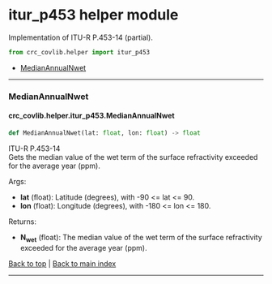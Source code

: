 # itur_p453 helper module
Implementation of ITU-R P.453-14 (partial).

```python
from crc_covlib.helper import itur_p453
```

- [MedianAnnualNwet](#medianannualnwet)

***

### MedianAnnualNwet
#### crc_covlib.helper.itur_p453.MedianAnnualNwet
```python
def MedianAnnualNwet(lat: float, lon: float) -> float
```
ITU-R P.453-14\
Gets the median value of the wet term of the surface refractivity exceeded for the average year (ppm).

Args:
- __lat__ (float): Latitude (degrees), with -90 <= lat <= 90.
- __lon__ (float): Longitude (degrees), with -180 <= lon <= 180.
    
Returns:
- __N<sub>wet</sub>__ (float): The median value of the wet term of the surface refractivity exceeded for the average year (ppm).

[Back to top](#itur_p453-helper-module) | [Back to main index](./readme.md#helper-sub-package-api-documentation)

***
